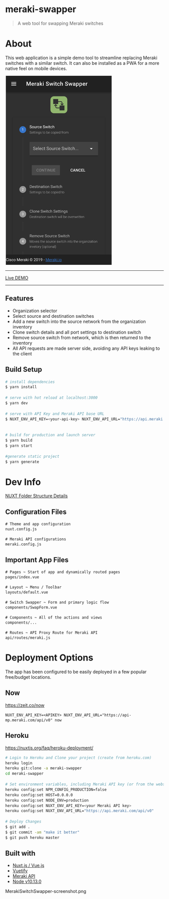 # meraki-swapper

> A web tool for swapping Meraki switches

# About
This web application is a simple demo tool to streamline replacing Meraki switches with a similar switch. It can also be installed as a PWA for a more native feel on mobile devices.

<img src="./MerakiSwitchSwapper-screenshot.png" alt="screenshot" height="600"/>

---

[Live DEMO](https://meraki-swapper.dexterlabora.now.sh)
    


---

## Features
- Organization selector
- Select source and destination switches
- Add a new switch into the source network from the organization inventory
- Clone switch details and all port settings to destination switch
- Remove source switch from network, which is then returned to the inventory
- All API requests are made server side, avoiding any API keys leaking to the client
  

## Build Setup

``` bash
# install dependencies
$ yarn install

# serve with hot reload at localhost:3000
$ yarn dev

# serve with API Key and Meraki API base URL
$ NUXT_ENV_API_KEY=<your-api-key> NUXT_ENV_API_URL="https://api.meraki.com/api/v0" yarn dev


# build for production and launch server
$ yarn build
$ yarn start

#generate static project
$ yarn generate
```

#  Dev Info

[NUXT Folder Structure Details](https://nuxtjs.org/guide/directory-structure)

## Configuration Files
```
# Theme and app configuration
nuxt.config.js

# Meraki API configurations
meraki.config.js
```

## Important App Files
```
# Pages ~ Start of app and dynamically routed pages
pages/index.vue

# Layout ~ Menu / Toolbar
layouts/default.vue

# Switch Swapper ~ Form and primary logic flow
components/SwapForm.vue

# Components ~ All of the actions and views 
components/... 

# Routes ~ API Proxy Route for Meraki API
api/routes/meraki.js

```

# Deployment Options
The app has been configured to be easily deployed in a few popular free/budget locations.

## Now
https://zeit.co/now

```
NUXT_ENV_API_KEY=<APIKEY> NUXT_ENV_API_URL="https://api-mp.meraki.com/api/v0" now
```

## Heroku
https://nuxtjs.org/faq/heroku-deployment/

```bash
# Login to Heroku and Clone your project (create from heroku.com)
heroku login
heroku git:clone -a meraki-swapper
cd meraki-swapper

# Set environment variables, including Meraki API key (or from the website add the environment variable)
heroku config:set NPM_CONFIG_PRODUCTION=false
heroku config:set HOST=0.0.0.0
heroku config:set NODE_ENV=production
heroku config:set NUXT_ENV_API_KEY=<your Meraki API key>
heroku config:set NUXT_ENV_API_URL="https://api.meraki.com/api/v0"

# Deploy Changes
$ git add .
$ git commit -am "make it better"
$ git push heroku master
```



## Built with
- [Nuxt.js / Vue.js](https://nuxtjs.org)
- [Vuetify](https://vuetifyjs.com)
- [Meraki API](https://meraki.io/api)
- [Node v10.13.0](https://nodejs.org/en/)

MerakiSwitchSwapper-screenshot.png